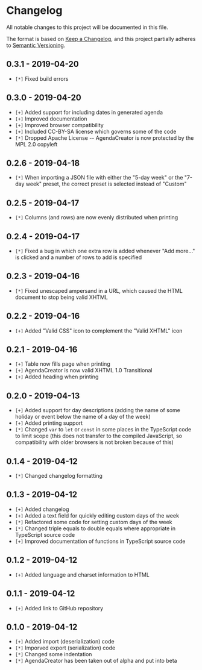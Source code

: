 # Changelog
All notable changes to this project will be documented in this file.

The format is based on [Keep a Changelog](https://keepachangelog.com/en/1.0.0/),
and this project partially adheres to [Semantic Versioning](https://semver.org/spec/v2.0.0.html).

## 0.3.1 - 2019-04-20

- `[*]` Fixed build errors

## 0.3.0 - 2019-04-20

- `[+]` Added support for including dates in generated agenda
- `[+]` Improved documentation
- `[+]` Improved browser compatibility
- `[+]` Included CC-BY-SA license which governs some of the code
- `[*]` Dropped Apache License -- AgendaCreator is now protected by the MPL 2.0 copyleft

## 0.2.6 - 2019-04-18

- `[*]` When importing a JSON file with either the "5-day week" or the "7-day week" preset, the correct preset is selected instead of "Custom"

## 0.2.5 - 2019-04-17

- `[*]` Columns (and rows) are now evenly distributed when printing

## 0.2.4 - 2019-04-17

- `[*]` Fixed a bug in which one extra row is added whenever "Add more..." is clicked and a number of rows to add is specified

## 0.2.3 - 2019-04-16

- `[*]` Fixed unescaped ampersand in a URL, which caused the HTML document to stop being valid XHTML

## 0.2.2 - 2019-04-16

- `[+]` Added "Valid CSS" icon to complement the "Valid XHTML" icon

## 0.2.1 - 2019-04-16

- `[+]` Table now fills page when printing
- `[+]` AgendaCreator is now valid XHTML 1.0 Transitional
- `[+]` Added heading when printing

## 0.2.0 - 2019-04-13

- `[+]` Added support for day descriptions (adding the name of some holiday or event below the name of a day of the week)
- `[+]` Added printing support
- `[*]` Changed `var` to `let` or `const` in some places in the TypeScript code to limit scope (this does not transfer to the compiled JavaScript, so compatibility with older browsers is not broken because of this)

## 0.1.4 - 2019-04-12

- `[*]` Changed changelog formatting

## 0.1.3 - 2019-04-12

- `[+]` Added changelog
- `[+]` Added a text field for quickly editing custom days of the week
- `[*]` Refactored some code for setting custom days of the week
- `[*]` Changed triple equals to double equals where appropriate in TypeScript
source code
- `[+]` Improved documentation of functions in TypeScript source code

## 0.1.2 - 2019-04-12

- `[+]` Added language and charset information to HTML

## 0.1.1 - 2019-04-12

- `[+]` Added link to GitHub repository

## 0.1.0 - 2019-04-12

- `[+]` Added import (deserialization) code
- `[*]` Imporved export (serialization) code
- `[*]` Changed some indentation
- `[*]` AgendaCreator has been taken out of alpha and put into beta
